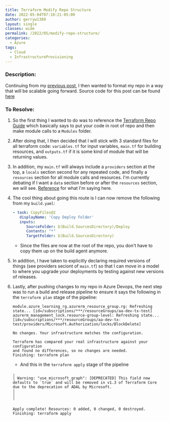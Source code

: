 ```yaml
---
title: Terraform Modify Repo Structure
date: 2022-05-04T07:10:21-05:00
author: gerryw1389
layout: single
classes: wide
permalink: /2022/05/modify-repo-structure/
categories:
  - Azure
tags:
  - Cloud
  - InfrastructureProvisioning
---
```

<!--more-->

### Description:

Continuing from my [previous post](https://automationadmin.com/2022/05/setup-azdo-terraform/), I then wanted to format my repo in a way that will be scalable going forward. Source code for this post can be found [here](https://github.com/gerryw1389/terraform-examples/tree/main/resource-group-with-lock-with-template)

### To Resolve:

1. So the first thing I wanted to do was to reference the [Terraform Repo Guide](https://www.terraform.io/language/modules/develop/structure) which basically says to put your code in root of repo and then make module calls to a `Modules` folder.

1. After doing that, I then decided that I will stick with 3 standard files for all terraform code: `variables.tf` for input variables, `main.tf` for building resources, and `outputs.tf` if it is some kind of module that will be returning values.

1. In addition, my `main.tf` will always include a `providers` section at the top, a `locals` section second for any repeated code, and finally a `resources` section for all module calls and resources. I'm currently debating if I want a `data` section before or after the `resources` section, we will see. [Reference](https://github.com/gerryw1389/terraform-examples/blob/main/resource-group-with-lock-with-template/main.tf) for what I'm saying here.

1. The cool thing about going this route is I can now remove the following from my `build.yaml`:

   ```yaml
   - task: CopyFiles@2
      displayName: 'Copy Deploy Folder'
      inputs:
         SourceFolder: $(Build.SourcesDirectory)/Deploy
         Contents: "*"
         TargetFolder: $(Build.SourcesDirectory)
   ```

   - Since the files are now at the root of the repo, you don't have to copy them up on the build agent anymore.

1. In addition, I have taken to explicitly declaring required versions of things (see providers seciont of `main.tf`) so that I can move in a model to where you upgrade your deployments by testing against new versions of releases.

1. Lastly, after pushing changes to my repo in Azure Devops, the next step was to run a build and release pipeline to ensure it says the following in the `terraform plan` stage of the pipeline:

   ```escape
   module.azure_learning_rg.azurerm_resource_group.rg: Refreshing state... [id=/subscriptions/***/resourceGroups/aa-dev-tx-test]
   azurerm_management_lock.resource-group-level: Refreshing state... [id=/subscriptions/***/resourceGroups/aa-dev-tx-test/providers/Microsoft.Authorization/locks/BlockDelete]

   No changes. Your infrastructure matches the configuration.

   Terraform has compared your real infrastructure against your configuration
   and found no differences, so no changes are needed.
   Finishing: terraform plan
   ```

   - And this in the `terraform apply` stage of the pipeline

   ```escape
   ╷
   │ Warning: "use_microsoft_graph": [DEPRECATED] This field now defaults to `true` and will be removed in v1.3 of Terraform Core due to the deprecation of ADAL by Microsoft.
   │ 
   │ 
   ╵

   Apply complete! Resources: 0 added, 0 changed, 0 destroyed.
   Finishing: terraform apply
   ```

